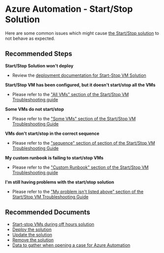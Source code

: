 <properties
    pageTitle="Azure Automation - Start-Stop VM"
    description="Azure Automation - Start-Stop VM"
    service="microsoft.automation"
    resource="automationaccounts"
    authors="zjalexander"
    ms.author="zachal"
    displayorder="400"
    selfHelpType="generic"
    supportTopicIds="32690786"
    resourceTags=""
    productPesIds="15607"
    cloudEnvironments="public, Fairfax"
    articleId="b244b5b9-d2e0-492e-8202-48d1c1585c10"
	ownershipId="Compute_Automation"
/>
# Azure Automation - Start/Stop Solution
Here are some common issues which might cause [the Start/Stop solution](https://docs.microsoft.com/azure/automation/automation-solution-vm-management) to not behave as expected.

## **Recommended Steps**

**Start/Stop Solution won't deploy**

* Review the [deployment documentation for Start-Stop VM Solution](https://docs.microsoft.com//azure/automation/automation-solution-vm-management#deploy-the-solution)

**Start/Stop VM has been configured, but it doesn't start/stop all the VMs**

* Please refer to the ["All VMs" section of the Start/Stop VM Troubleshooting guide](https://docs.microsoft.com/azure/automation/troubleshoot/start-stop-vm#issue)

**Some VMs do not start/stop**

* Please refer to the ["Some VMs" section of the Start/Stop VM Troubleshooting Guide](https://docs.microsoft.com/azure/automation/troubleshoot/start-stop-vm#some-vms-fail-to-startstop)

**VMs don't start/stop in the correct sequence**

* Please refer to the ["sequence" section of section of the Start/Stop VM Troubleshooting Guide](https://docs.microsoft.com/azure/automation/troubleshoot/start-stop-vm#dont-start-stop-in-sequence) 

**My custom runbook is failing to start/stop VMs**

* Please refer to the ["Custom Runbook" section of the Start/Stop VM Troubleshooting guide](https://docs.microsoft.com/azure/automation/troubleshoot/start-stop-vm#custom-runbook)

**I'm still having problems with the start/stop solution**

* Please refer to the ["My problem isn't listed above" section of the Start/Stop VM Troubleshooting Guide](https://docs.microsoft.com/azure/automation/troubleshoot/start-stop-vm#other)

## **Recommended Documents**

* [Start-stop VMs during off hours solution](https://docs.microsoft.com/azure/automation/automation-solution-vm-management)
* [Deploy the solution](https://docs.microsoft.com/azure/automation/automation-solution-vm-management#deploy-the-solution)
* [Update the solution](https://docs.microsoft.com/azure/automation/automation-solution-vm-management#update-the-solution)
* [Remove the solution](https://docs.microsoft.com/azure/automation/automation-solution-vm-management#remove-the-solution)
* [Data to gather when opening a case for Azure Automation](https://support.microsoft.com/kb/3178510)
